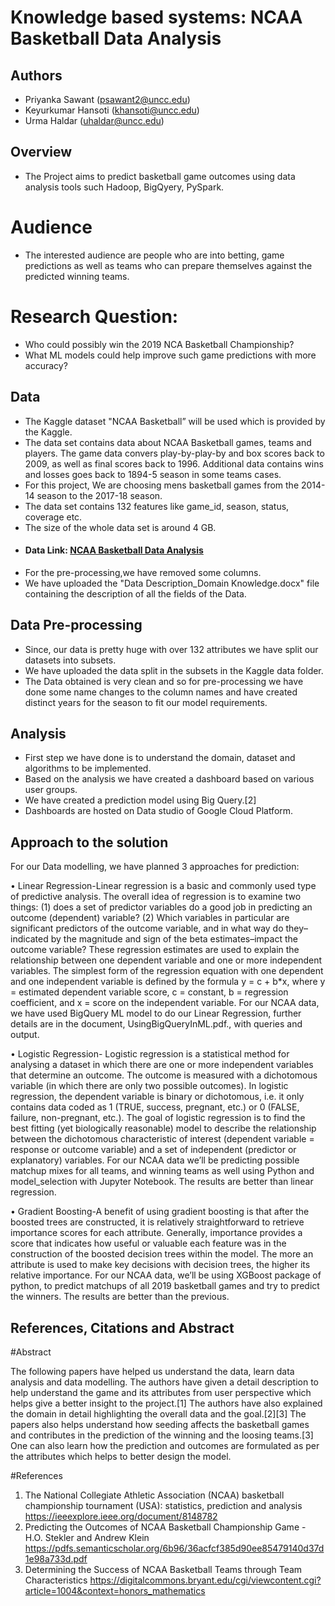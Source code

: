 ﻿# Knowledge based systems: NCAA Basketball Data Analysis

## Authors    

* Priyanka Sawant (psawant2@uncc.edu)     
* Keyurkumar Hansoti (khansoti@uncc.edu)    
* Urma Haldar  (uhaldar@uncc.edu)    

## Overview 
* The Project aims to predict basketball game outcomes using data analysis tools such Hadoop, BigQyery, PySpark.  
      
# Audience
* The interested audience are people who are into betting, game predictions as well as teams who can prepare themselves 
  against the predicted winning teams.

# Research Question:
* Who could possibly win the 2019 NCA Basketball Championship?
* What ML models could help improve such game predictions with more accuracy?

## Data 

* The Kaggle dataset "NCAA Basketball” will be used which is provided by the Kaggle.     
* The data set contains data about NCAA Basketball games, teams and players. The game data convers play-by-play-by
  and box scores back to 2009, as well as final scores back to 1996. Additional data contains wins and losses goes back
  to 1894-5 season in some teams cases.
* For this project, We are choosing mens basketball games from the 2014-14 season to the 2017-18 season.
* The data set contains 132 features like game_id, season, status, coverage etc.
* The size of the whole data set is around 4 GB.
*  #### Data Link: [NCAA Basketball Data Analysis](https://www.kaggle.com/ncaa/ncaa-basketball)
* For the pre-processing,we have removed some columns.
* We have uploaded the "Data Description_Domain Knowledge.docx" file containing the description of all the fields of the Data.

## Data Pre-processing

* Since, our data is pretty huge with over 132 attributes we have split our datasets into subsets.
* We have uploaded the data split in the subsets in the Kaggle data folder.
* The Data obtained is very clean and so for pre-processing we have done some name changes to the column names and have created distinct years for the season to fit our model requirements.

## Analysis

* First step we have done is to understand the domain, dataset and algorithms to be implemented.
* Based on the analysis we have created a dashboard based on various user groups.
* We have created a prediction model using Big Query.[2]
* Dashboards are hosted on Data studio of Google Cloud Platform.

## Approach to the solution

For our Data modelling, we have planned 3 approaches for prediction:

• Linear Regression-Linear regression is a basic and commonly used type of predictive analysis.  The overall idea of regression is to examine two things: (1) does a set of predictor variables do a good job in predicting an outcome (dependent) variable?  (2) Which variables in particular are significant predictors of the outcome variable, and in what way do they–indicated by the magnitude and sign of the beta estimates–impact the outcome variable?  These regression estimates are used to explain the relationship between one dependent variable and one or more independent variables.  The simplest form of the regression equation with one dependent and one independent variable is defined by the formula y = c + b*x, where y = estimated dependent variable score, c = constant, b = regression coefficient, and x = score on the independent variable.
For our NCAA data, we have used BigQuery ML model to do our Linear Regression, further details are in the document, UsingBigQueryInML.pdf., with queries and output.

• Logistic Regression- Logistic regression is a statistical method for analysing a dataset in which there are one or more independent variables that determine an outcome. The outcome is measured with a dichotomous variable (in which there are only two possible outcomes).
In logistic regression, the dependent variable is binary or dichotomous, i.e. it only contains data coded as 1 (TRUE, success, pregnant, etc.) or 0 (FALSE, failure, non-pregnant, etc.).
The goal of logistic regression is to find the best fitting (yet biologically reasonable) model to describe the relationship between the dichotomous characteristic of interest (dependent variable = response or outcome variable) and a set of independent (predictor or explanatory) variables. 
For our NCAA data we’ll be predicting possible matchup mixes for all teams, and winning teams as well using Python and model_selection with Jupyter Notebook. The results are better than linear regression.

• Gradient Boosting-A benefit of using gradient boosting is that after the boosted trees are constructed, it is relatively straightforward to retrieve importance scores for each attribute. Generally, importance provides a score that indicates how useful or valuable each feature was in the construction of the boosted decision trees within the model. The more an attribute is used to make key decisions with decision trees, the higher its relative importance.
For our NCAA data, we’ll be using XGBoost package of python, to predict matchups of all 2019 basketball games and try to predict the winners. The results are better than the previous.


## References, Citations and Abstract

#Abstract

The following papers have helped us understand the data, learn data analysis and data modelling. The authors have given a detail description to help understand the game and its attributes from user perspective which helps give a better insight to the project.[1] The authors have also explained the domain in detail highlighting the overall data and the goal.[2][3] The papers also helps understand how seeding affects the basketball games and contributes in the prediction of the winning and the loosing teams.[3] One can also learn how the prediction and outcomes are formulated as per the attributes which helps to better design the model.


#References

1. The National Collegiate Athletic Association (NCAA) basketball championship tournament (USA): statistics, prediction and analysis 
   https://ieeexplore.ieee.org/document/8148782
2. Predicting the Outcomes of NCAA Basketball Championship Game - H.O. Stekler and Andrew Klein
   https://pdfs.semanticscholar.org/6b96/36acfcf385d90ee85479140d37d1e98a733d.pdf
3. Determining the Success of NCAA Basketball Teams through Team Characteristics 
   https://digitalcommons.bryant.edu/cgi/viewcontent.cgi?article=1004&context=honors_mathematics

